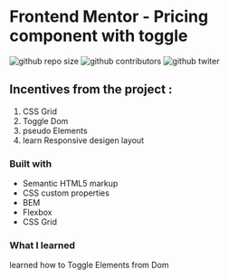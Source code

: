 # Frontend Mentor - Pricing component with toggle

![github repo size](https://img.shields.io/github/repo-size/AliBearr/intro-component-sign-up-form)
![github contributors](https://img.shields.io/github/contributors/AliBearr/intro-component-sign-up-form)
![github twiter](https://img.shields.io/twitter/follow/Alibearrr?style=social)

<!-- ![podcast preview](./design/desktop-preview.jpg) -->

## Incentives from the project :

1. CSS Grid
2. Toggle Dom
3. pseudo Elements
4. learn Responsive desigen layout

### Built with

- Semantic HTML5 markup
- CSS custom properties
- BEM
- Flexbox
- CSS Grid

### What I learned

learned how to Toggle Elements from Dom
